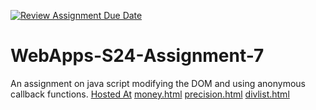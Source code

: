 [![Review Assignment Due Date](https://classroom.github.com/assets/deadline-readme-button-24ddc0f5d75046c5622901739e7c5dd533143b0c8e959d652212380cedb1ea36.svg)](https://classroom.github.com/a/cdqffI9o)
# WebApps-S24-Assignment-7
An assignment on java script modifying the DOM and using anonymous callback functions.
[Hosted At](https://44-563-web-apps-s24.github.io/44563-webapps-s24-assignment7-gabelatham/)
[money.html](money.html)
[precision.html](precision.html)
[divlist.html](divlist.html)
